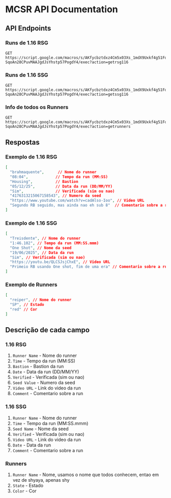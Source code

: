 # MCSR API Documentation

## API Endpoints

### Runs de 1.16 RSG
```
GET https://script.google.com/macros/s/AKfycbztdxz4Cm5x03Xs_1mdX9Uxkf4g51FqohS-SqoAn28CPuvMAAJgdJsYhstp57PogdY4/exec?action=getrsg116
```

### Runs de 1.16 SSG
```
GET https://script.google.com/macros/s/AKfycbztdxz4Cm5x03Xs_1mdX9Uxkf4g51FqohS-SqoAn28CPuvMAAJgdJsYhstp57PogdY4/exec?action=getssg116
```

### Info de todos os Runners
```
GET https://script.google.com/macros/s/AKfycbztdxz4Cm5x03Xs_1mdX9Uxkf4g51FqohS-SqoAn28CPuvMAAJgdJsYhstp57PogdY4/exec?action=getrunners
```

## Respostas

### Exemplo de 1.16 RSG
```json
[
  "brahmaquente",      // Nome do runner
  "08:04",            // Tempo da run (MM:SS)
  "Housing",          // Bastion
  "05/12/25",         // Data da run (DD/MM/YY)
  "Sim",              // Verificada (sim ou nao)
  "4176313215067158543", // Numero da seed
  "https://www.youtube.com/watch?v=cadAlso-Ioo", // Video URL
  "Segundo RB seguido, mas ainda nao eh sub 8"  // Comentario sobre a run
]
```

### Exemplo de 1.16 SSG
```json
[
  "Treisdente", // Nome do runner
  "1:46.102", // Tempo da run (MM:SS.mmm)
  "One Shot", // Nome da seed
  "19/06/2025", // Data da run
  "Sim", // Verificada (sim ou nao)
  "https://youtu.be/QLCSJsjChxE", // Video URL
  "Primeio RB usando One shot, fim de uma era" // Comentario sobre a run
]
```

### Exemplo de Runners
```json
[
  "reiper", // Nome do runner
  "SP", // Estado
  "red" // Cor
]
```

## Descrição de cada campo

### 1.16 RSG
1. `Runner Name` - Nome do runner
2. `Time` - Tempo da run (MM:SS)
3. `Bastion` - Bastion da run
4. `Date` - Data da run (DD/MM/YY)
5. `Verified` - Verificada (sim ou nao)
6. `Seed Value` - Numero da seed
7. `Video URL` - Link do video da run
8. `Comment` - Comentario sobre a run

### 1.16 SSG
1. `Runner Name` - Nome do runner
2. `Time` - Tempo da run (MM:SS.mmm)
3. `Seed Name` - Nome da seed
4. `Verified` - Verificada (sim ou nao)
5. `Video URL` - Link do video da run
6. `Date` - Data da run
7. `Comment` - Comentario sobre a run

### Runners
1. `Runner Name` - Nome, usamos o nome que todos conhecem, entao em vez de shyaya, apenas shy
2. `State` - Estado
3. `Color` - Cor
